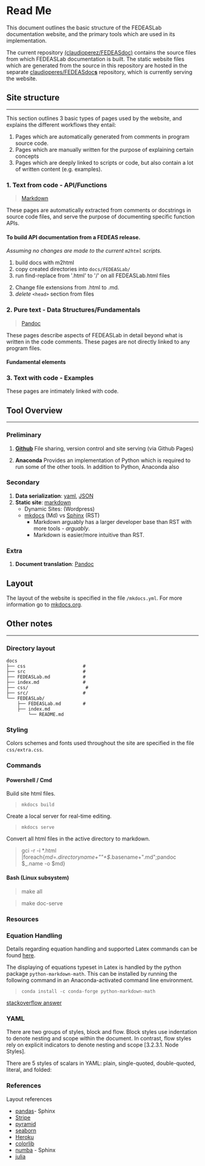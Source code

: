 # Read Me

This document outlines the basic structure of the FEDEASLab documentation website, and the primary tools which are used in its implementation. 

The current repository [(claudioperez/FEDEASdoc)]() contains the source files from which FEDEASLab documentation is built. The static website files which are generated from the source in this repository are hosted in the separate [claudioperes/FEDEASdoc**s**](https://github.com/claudioperez/FEDEASdocs) repository, which is currently serving the website.

## Site structure

-------

This section outlines 3 basic types of pages used by the website, and explains the different workflows they entail:

1. Pages which are automatically generated from comments in program source code.
2. Pages which are manually written for the purpose of explaining certain concepts
3. Pages which are deeply linked to scripts or code, but also contain a lot of written content (e.g. examples).

### 1. Text from code - API/Functions

> [Markdown](https://commonmark.org/help/)

These pages are automatically extracted from comments or docstrings in source code files, and serve the purpose of documenting specific function APIs.

#### To build API documentation from a FEDEAS release.

*Assuming no changes are made to the current `m2html` scripts.*

1. build docs with m2html
2. copy created directories into `docs/FEDEASLab/`
3. run find-replace from '.html' to '/' on all FEDEASLab.html files
<!-- 4. run `pandoc` to convert from html to md -->
<!-- 5. run find-replace on entire site directory to delete instances of `[]{#_synopsis}` and variants -->
2. Change file extensions from .html to .md.
3. *delete* `<head>` section from files

### 2. Pure text - Data Structures/Fundamentals

>[Pandoc](https://pandoc.org/MANUAL.html)

These pages describe aspects of FEDEASLab in detail beyond what is written in the code comments. These pages are not directly linked to any program files.

#### Fundamental elements

### 3. Text with code - Examples

These pages are intimately linked with code.

## Tool Overview

----------

### Preliminary

1. [**Github**]()
   File sharing, version control and site serving (via Github Pages)

2. **Anaconda**
   Provides an implementation of Python which is required to run some of the other tools. In addition to Python, Anaconda also 

### Secondary

1. **Data serialization**: [yaml](https://yaml.org/spec/1.1/#id857168), [JSON]()
2. **Static site**: [markdown](https://commonmark.org/)
   - Dynamic Sites: (Wordpress)
   - [mkdocs](empty) (Md) vs [Sphinx](empty) (RST)
     - Markdown arguably has a larger developer base than RST with more tools - *arguably*.
     - Markdown is easier/more intuitive than RST.
  
### Extra

1. **Document translation**:  [Pandoc](#2-pure-text---data-structuresfundamentals)

## Layout

The layout of the website is specified in the file `/mkdocs.yml`. For more information go to [mkdocs.org](https://www.mkdocs.org).

## Other notes

-------

### Directory layout

    docs
    ├── css                     # 
    ├── src                     #
    ├── FEDEASLab.md            # 
    ├── index.md                # 
    ├── css/                     # 
    ├── src/                    #
    └── FEDEASLab/ 
        ├── FEDEASLab.md        # 
        ├── index.md 
            └── README.md
### Styling

Colors schemes and fonts used throughout the site are specified in the file `css/extra.css`.

### Commands

#### Powershell / Cmd

Build site html files.
> `mkdocs build`

Create a local server for real-time editing.
> `mkdocs serve`

Convert all html files in the active directory to markdown.
> gci -r -i *.html |foreach{$md=$_.directoryname+"\"+$_.basename+".md";pandoc $_.name -o $md}

#### Bash (Linux subsystem)

>make all

>make doc-serve

### Resources



### Equation Handling

Details regarding equation handling and supported Latex commands can be found [here](https://facelessuser.github.io/pymdown-extensions/extensions/arithmatex/).

The displaying of equations typeset in Latex is handled by the python package `python-markdown-math`. This can be installed by running the following command in an Anaconda-activated command line environment. 

> `conda install -c conda-forge python-markdown-math`

[stackoverflow answer](https://stackoverflow.com/questions/27882261/mkdocs-and-mathjax/31926644#31926644)

### YAML

There are two groups of styles, block and flow. Block styles use indentation to denote nesting and scope within the document. In contrast, flow styles rely on explicit indicators to denote nesting and scope [3.2.3.1. Node Styles].

There are 5 styles of scalars in YAML: plain, single-quoted, double-quoted, literal, and folded:

### References

Layout references

- [pandas](https://pandas.pydata.org/docs/)- Sphinx
- [Stripe](https://stripe.com/docs/api?utm_source=zapier.com&utm_medium=referral&utm_campaign=zapier&utm_source=zapier.com&utm_medium=referral&utm_campaign=zapier)
- [pyramid](https://trypyramid.com/documentation.html)
- [seaborn](https://seaborn.pydata.org/)
- [Heroku](https://devcenter.heroku.com/?utm_source=zapier.com&utm_medium=referral&utm_campaign=zapier) 
- [colorlib](https://colorlib.com/)
- [numba](http://numba.pydata.org/) - Sphinx
- [julia](https://julialang.org/)